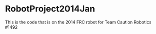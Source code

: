 RobotProject2014Jan
===================
This is the code that is on the 2014 FRC robot for Team Caution Robotics #1492
